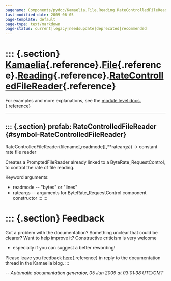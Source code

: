 ```yaml
---
pagename: Components/pydoc/Kamaelia.File.Reading.RateControlledFileReader
last-modified-date: 2009-06-05
page-template: default
page-type: text/markdown
page-status: current|legacy|needsupdate|deprecated|recommended
---
```

::: {.section}
[Kamaelia](/Components/pydoc/Kamaelia.html){.reference}.[File](/Components/pydoc/Kamaelia.File.html){.reference}.[Reading](/Components/pydoc/Kamaelia.File.Reading.html){.reference}.[RateControlledFileReader](/Components/pydoc/Kamaelia.File.Reading.RateControlledFileReader.html){.reference}
==================================================================================================================================================================================================================================================================================================

For examples and more explanations, see the [module level
docs.](/Components/pydoc/Kamaelia.File.Reading.html){.reference}

------------------------------------------------------------------------

::: {.section}
prefab: RateControlledFileReader {#symbol-RateControlledFileReader}
--------------------------------

RateControlledFileReader(filename\[,readmode\]\[,\*\*rateargs\]) -\>
constant rate file reader

Creates a PromptedFileReader already linked to a
ByteRate\_RequestControl, to control the rate of file reading.

Keyword arguments:

-   readmode \-- \"bytes\" or \"lines\"
-   rateargs \-- arguments for ByteRate\_RequestControl component
    constructor
:::
:::

::: {.section}
Feedback
========

Got a problem with the documentation? Something unclear that could be
clearer? Want to help improve it? Constructive criticism is very welcome
- especially if you can suggest a better rewording!

Please leave you feedback
[here](../../../cgi-bin/blog/blog.cgi?rm=viewpost&nodeid=1142023701){.reference}
in reply to the documentation thread in the Kamaelia blog.
:::

*\-- Automatic documentation generator, 05 Jun 2009 at 03:01:38 UTC/GMT*
